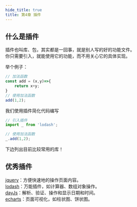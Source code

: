 ```yaml
---
hide_title: true
title: 第4章 插件
---
```


## 什么是插件
插件也叫库、包，其实都是一回事，就是别人写的好的功能文件。    
你只需要引入，就能使用它的功能，而不用关心它的具体实现。

举个例子：
```js
// 加法函数
const add = (x,y)=>{
    return x+y;
}
// 使用加法函数
add(1,2);
```

我们使用插件简化代码编写
```js
// 引入插件
import _ from 'lodash';

// 使用加法函数
_.add(1,2);
```

下边列出目前比较常用的库！

## 优秀插件
[jquery](https://jquery.com/)：方便快速地的操作页面内容。   
[lodash](https://www.lodashjs.com)：万能插件，如计算器、数组对象操作。   
[dayJs](https://dayjs.fenxianglu.cn/)：解析、验证、操作和显示日期和时间。   
[echarts](https://echarts.apache.org/zh/index.html)：页面可视化，如柱状图、饼状图。
